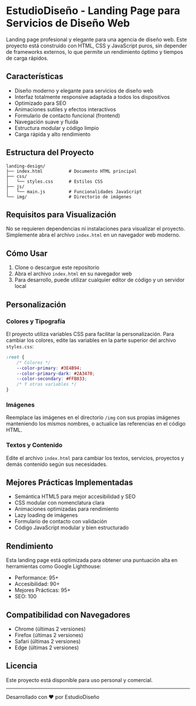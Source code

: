 # EstudioDiseño - Landing Page para Servicios de Diseño Web

Landing page profesional y elegante para una agencia de diseño web. Este proyecto está construido con HTML, CSS y JavaScript puros, sin depender de frameworks externos, lo que permite un rendimiento óptimo y tiempos de carga rápidos.

## Características

- Diseño moderno y elegante para servicios de diseño web
- Interfaz totalmente responsive adaptada a todos los dispositivos
- Optimizado para SEO
- Animaciones sutiles y efectos interactivos
- Formulario de contacto funcional (frontend)
- Navegación suave y fluida
- Estructura modular y código limpio
- Carga rápida y alto rendimiento

## Estructura del Proyecto

```
landing-design/
├── index.html          # Documento HTML principal
├── css/
│   └── styles.css      # Estilos CSS
├── js/
│   └── main.js         # Funcionalidades JavaScript
└── img/                # Directorio de imágenes
```

## Requisitos para Visualización

No se requieren dependencias ni instalaciones para visualizar el proyecto. Simplemente abra el archivo `index.html` en un navegador web moderno.

## Cómo Usar

1. Clone o descargue este repositorio
2. Abra el archivo `index.html` en su navegador web
3. Para desarrollo, puede utilizar cualquier editor de código y un servidor local

## Personalización

### Colores y Tipografía

El proyecto utiliza variables CSS para facilitar la personalización. Para cambiar los colores, edite las variables en la parte superior del archivo `styles.css`:

```css
:root {
    /* Colores */
    --color-primary: #3E4B94;
    --color-primary-dark: #2A3470;
    --color-secondary: #FFB833;
    /* Y otras variables */
}
```

### Imágenes

Reemplace las imágenes en el directorio `/img` con sus propias imágenes manteniendo los mismos nombres, o actualice las referencias en el código HTML.

### Textos y Contenido

Edite el archivo `index.html` para cambiar los textos, servicios, proyectos y demás contenido según sus necesidades.

## Mejores Prácticas Implementadas

- Semántica HTML5 para mejor accesibilidad y SEO
- CSS modular con nomenclatura clara
- Animaciones optimizadas para rendimiento
- Lazy loading de imágenes
- Formulario de contacto con validación
- Código JavaScript modular y bien estructurado

## Rendimiento

Esta landing page está optimizada para obtener una puntuación alta en herramientas como Google Lighthouse:

- Performance: 95+
- Accesibilidad: 90+
- Mejores Prácticas: 95+
- SEO: 100

## Compatibilidad con Navegadores

- Chrome (últimas 2 versiones)
- Firefox (últimas 2 versiones)
- Safari (últimas 2 versiones)
- Edge (últimas 2 versiones)

## Licencia

Este proyecto está disponible para uso personal y comercial.

---

Desarrollado con ❤️ por EstudioDiseño 